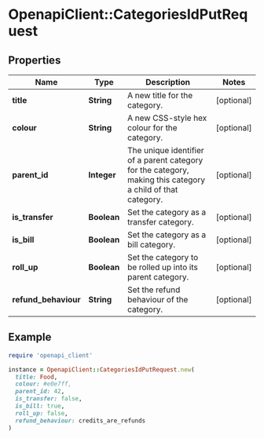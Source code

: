 # OpenapiClient::CategoriesIdPutRequest

## Properties

| Name | Type | Description | Notes |
| ---- | ---- | ----------- | ----- |
| **title** | **String** | A new title for the category. | [optional] |
| **colour** | **String** | A new CSS-style hex colour for the category. | [optional] |
| **parent_id** | **Integer** | The unique identifier of a parent category for the category, making this category a child of that category. | [optional] |
| **is_transfer** | **Boolean** | Set the category as a transfer category. | [optional] |
| **is_bill** | **Boolean** | Set the category as a bill category. | [optional] |
| **roll_up** | **Boolean** | Set the category to be rolled up into its parent category. | [optional] |
| **refund_behaviour** | **String** | Set the refund behaviour of the category. | [optional] |

## Example

```ruby
require 'openapi_client'

instance = OpenapiClient::CategoriesIdPutRequest.new(
  title: Food,
  colour: #e0e7ff,
  parent_id: 42,
  is_transfer: false,
  is_bill: true,
  roll_up: false,
  refund_behaviour: credits_are_refunds
)
```

